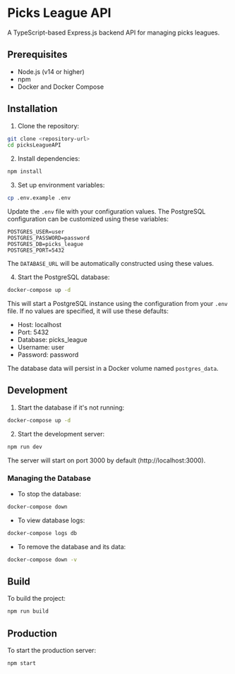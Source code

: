 # Picks League API

A TypeScript-based Express.js backend API for managing picks leagues.

## Prerequisites

- Node.js (v14 or higher)
- npm
- Docker and Docker Compose

## Installation

1. Clone the repository:

```bash
git clone <repository-url>
cd picksLeagueAPI
```

2. Install dependencies:

```bash
npm install
```

3. Set up environment variables:

```bash
cp .env.example .env
```

Update the `.env` file with your configuration values. The PostgreSQL configuration can be customized using these variables:

```env
POSTGRES_USER=user
POSTGRES_PASSWORD=password
POSTGRES_DB=picks_league
POSTGRES_PORT=5432
```

The `DATABASE_URL` will be automatically constructed using these values.

4. Start the PostgreSQL database:

```bash
docker-compose up -d
```

This will start a PostgreSQL instance using the configuration from your `.env` file. If no values are specified, it will use these defaults:
- Host: localhost
- Port: 5432
- Database: picks_league
- Username: user
- Password: password

The database data will persist in a Docker volume named `postgres_data`.

## Development

1. Start the database if it's not running:

```bash
docker-compose up -d
```

2. Start the development server:

```bash
npm run dev
```

The server will start on port 3000 by default (http://localhost:3000).

### Managing the Database

- To stop the database:
```bash
docker-compose down
```

- To view database logs:
```bash
docker-compose logs db
```

- To remove the database and its data:
```bash
docker-compose down -v
```

## Build

To build the project:

```bash
npm run build
```

## Production

To start the production server:

```bash
npm start
```
